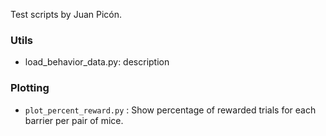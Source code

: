 Test scripts by Juan Picón.

### Utils
* load_behavior_data.py: description

### Plotting
* `plot_percent_reward.py` : Show  percentage of rewarded trials for each barrier per pair of mice. 
